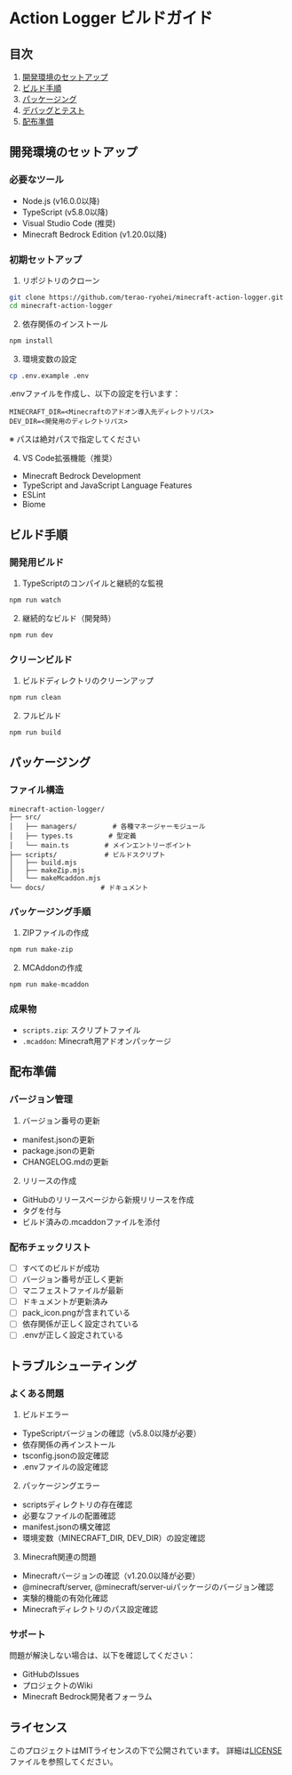 # Action Logger ビルドガイド

## 目次

1. [開発環境のセットアップ](#開発環境のセットアップ)
2. [ビルド手順](#ビルド手順)
3. [パッケージング](#パッケージング)
4. [デバッグとテスト](#デバッグとテスト)
5. [配布準備](#配布準備)

## 開発環境のセットアップ

### 必要なツール

- Node.js (v16.0.0以降)
- TypeScript (v5.8.0以降)
- Visual Studio Code (推奨)
- Minecraft Bedrock Edition (v1.20.0以降)

### 初期セットアップ

1. リポジトリのクローン
```bash
git clone https://github.com/terao-ryohei/minecraft-action-logger.git
cd minecraft-action-logger
```

2. 依存関係のインストール
```bash
npm install
```

3. 環境変数の設定
```bash
cp .env.example .env
```
.envファイルを作成し、以下の設定を行います：
```
MINECRAFT_DIR=<Minecraftのアドオン導入先ディレクトリパス>
DEV_DIR=<開発用のディレクトリパス>
```
※ パスは絶対パスで指定してください

4. VS Code拡張機能（推奨）
- Minecraft Bedrock Development
- TypeScript and JavaScript Language Features
- ESLint
- Biome

## ビルド手順

### 開発用ビルド

1. TypeScriptのコンパイルと継続的な監視
```bash
npm run watch
```

2. 継続的なビルド（開発時）
```bash
npm run dev
```

### クリーンビルド

1. ビルドディレクトリのクリーンアップ
```bash
npm run clean
```

2. フルビルド
```bash
npm run build
```

## パッケージング

### ファイル構造

```
minecraft-action-logger/
├── src/
│   ├── managers/         # 各種マネージャーモジュール
│   ├── types.ts         # 型定義
│   └── main.ts         # メインエントリーポイント
├── scripts/            # ビルドスクリプト
│   ├── build.mjs
│   ├── makeZip.mjs
│   └── makeMcaddon.mjs
└── docs/              # ドキュメント
```

### パッケージング手順

1. ZIPファイルの作成
```bash
npm run make-zip
```

2. MCAddonの作成
```bash
npm run make-mcaddon
```

### 成果物

- `scripts.zip`: スクリプトファイル
- `.mcaddon`: Minecraft用アドオンパッケージ

## 配布準備

### バージョン管理

1. バージョン番号の更新
- manifest.jsonの更新
- package.jsonの更新
- CHANGELOG.mdの更新

2. リリースの作成
- GitHubのリリースページから新規リリースを作成
- タグを付与
- ビルド済みの.mcaddonファイルを添付

### 配布チェックリスト

- [ ] すべてのビルドが成功
- [ ] バージョン番号が正しく更新
- [ ] マニフェストファイルが最新
- [ ] ドキュメントが更新済み
- [ ] pack_icon.pngが含まれている
- [ ] 依存関係が正しく設定されている
- [ ] .envが正しく設定されている

## トラブルシューティング

### よくある問題

1. ビルドエラー
- TypeScriptバージョンの確認（v5.8.0以降が必要）
- 依存関係の再インストール
- tsconfig.jsonの設定確認
- .envファイルの設定確認

2. パッケージングエラー
- scriptsディレクトリの存在確認
- 必要なファイルの配置確認
- manifest.jsonの構文確認
- 環境変数（MINECRAFT_DIR, DEV_DIR）の設定確認

3. Minecraft関連の問題
- Minecraftバージョンの確認（v1.20.0以降が必要）
- @minecraft/server, @minecraft/server-uiパッケージのバージョン確認
- 実験的機能の有効化確認
- Minecraftディレクトリのパス設定確認

### サポート

問題が解決しない場合は、以下を確認してください：
- GitHubのIssues
- プロジェクトのWiki
- Minecraft Bedrock開発者フォーラム

## ライセンス

このプロジェクトはMITライセンスの下で公開されています。
詳細は[LICENSE](../LICENSE)ファイルを参照してください。